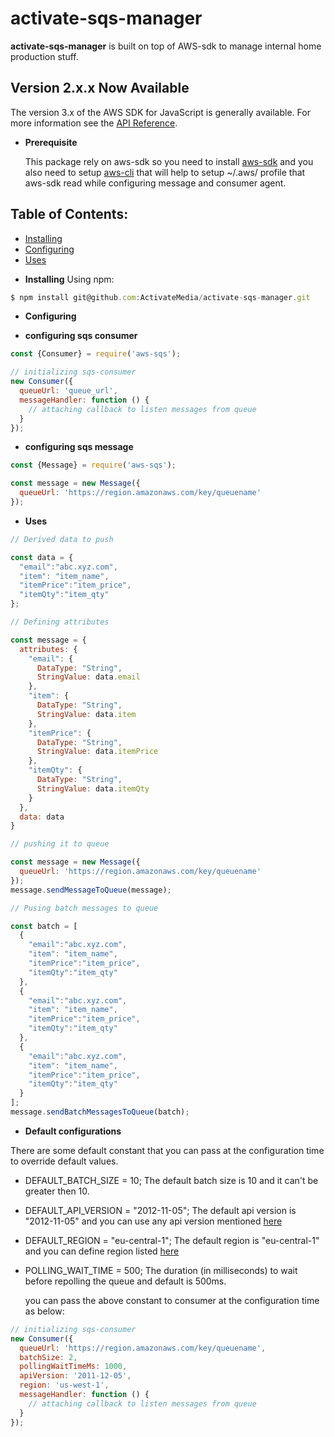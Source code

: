 # activate-sqs-manager
**activate-sqs-manager** is built on top of AWS-sdk to manage internal home production stuff.

## Version 2.x.x Now Available
The version 3.x of the AWS SDK for JavaScript is generally available. For more information see the [API Reference](https://github.com/galgoketan/Activate-AWS-sdk/tree/develop).

- **Prerequisite**

  This package rely on aws-sdk so you need to install [aws-sdk](https://www.npmjs.com/package/aws-sdk)
  and you also need to setup [aws-cli](https://docs.aws.amazon.com/cli/latest/userguide/install-cliv2-mac.html)
  that will help to setup ~/.aws/ profile that aws-sdk read while configuring message and consumer agent.

## Table of Contents:
* [Installing](#Installing)
* [Configuring](#Configuring)
* [Uses](#Uses)

- **Installing**
Using npm:

```js
$ npm install git@github.com:ActivateMedia/activate-sqs-manager.git
```

- **Configuring**

- **configuring sqs consumer**

```js
const {Consumer} = require('aws-sqs');

// initializing sqs-consumer
new Consumer({
  queueUrl: 'queue_url',
  messageHandler: function () {
    // attaching callback to listen messages from queue
  }
});
```


- **configuring sqs message**

```js
const {Message} = require('aws-sqs');

const message = new Message({
  queueUrl: 'https://region.amazonaws.com/key/queuename'
});
```

- **Uses**

```js
// Derived data to push

const data = {
  "email":"abc.xyz.com",
  "item": "item_name",
  "itemPrice":"item_price",
  "itemQty":"item_qty"
};

// Defining attributes

const message = {
  attributes: {
    "email": {
      DataType: "String",
      StringValue: data.email
    },
    "item": {
      DataType: "String",
      StringValue: data.item
    },
    "itemPrice": {
      DataType: "String",
      StringValue: data.itemPrice
    },
    "itemQty": {
      DataType: "String",
      StringValue: data.itemQty
    }
  },
  data: data
}

// pushing it to queue

const message = new Message({
  queueUrl: 'https://region.amazonaws.com/key/queuename'
});
message.sendMessageToQueue(message);

// Pusing batch messages to queue

const batch = [
  {
    "email":"abc.xyz.com",
    "item": "item_name",
    "itemPrice":"item_price",
    "itemQty":"item_qty"
  },
  {
    "email":"abc.xyz.com",
    "item": "item_name",
    "itemPrice":"item_price",
    "itemQty":"item_qty"
  },
  {
    "email":"abc.xyz.com",
    "item": "item_name",
    "itemPrice":"item_price",
    "itemQty":"item_qty"
  }
];
message.sendBatchMessagesToQueue(batch);

```

- **Default configurations**

There are some default constant that you can pass at the configuration time to override default values.

- DEFAULT_BATCH_SIZE = 10;
  The default batch size is 10 and it can't be greater then 10.

- DEFAULT_API_VERSION = "2012-11-05";
  The default api version is "2012-11-05" and you can use any api version mentioned [here](https://docs.aws.amazon.com/sdk-for-javascript/v2/developer-guide/locking-api-versions.html)

- DEFAULT_REGION = "eu-central-1";
  The default region is "eu-central-1" and you can define region listed [here](https://docs.aws.amazon.com/sdk-for-java/v1/developer-guide/java-dg-region-selection.html)

- POLLING_WAIT_TIME = 500;
  The duration (in milliseconds) to wait before repolling the queue and default is 500ms.

  you can pass the above constant to consumer at the configuration time as below:

```js
// initializing sqs-consumer
new Consumer({
  queueUrl: 'https://region.amazonaws.com/key/queuename',
  batchSize: 2,
  pollingWaitTimeMs: 1000,
  apiVersion: '2011-12-05',
  region: 'us-west-1',
  messageHandler: function () {
    // attaching callback to listen messages from queue
  }
});
```
